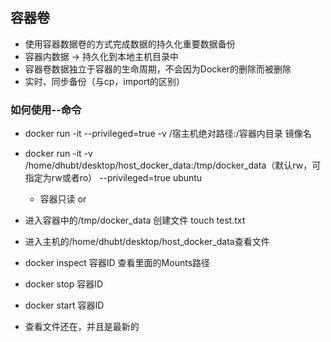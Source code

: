 ## 容器卷
- 使用容器数据卷的方式完成数据的持久化重要数据备份
- 容器内数据 -> 持久化到本地主机目录中
- 容器卷数据独立于容器的生命周期，不会因为Docker的删除而被删除
- 实时、同步备份（与cp，import的区别）

### 如何使用--命令
- docker run -it --privileged=true -v /宿主机绝对路径:/容器内目录 镜像名

- docker run -it -v /home/dhubt/desktop/host_docker_data:/tmp/docker_data（默认rw，可指定为rw或者ro） --privileged=true ubuntu
    - 容器只读 or
- 进入容器中的/tmp/docker_data 创建文件 touch test.txt
- 进入主机的/home/dhubt/desktop/host_docker_data查看文件

- docker inspect 容器ID  查看里面的Mounts路径

- docker stop 容器ID
- docker start 容器ID
- 查看文件还在，并且是最新的

